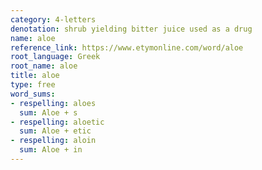 ```yaml
---
category: 4-letters
denotation: shrub yielding bitter juice used as a drug
name: aloe
reference_link: https://www.etymonline.com/word/aloe
root_language: Greek
root_name: aloe
title: aloe
type: free
word_sums:
- respelling: aloes
  sum: Aloe + s
- respelling: aloetic
  sum: Aloe + etic
- respelling: aloin
  sum: Aloe + in
---
```

